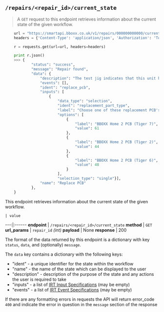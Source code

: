 ## `/repairs/<repair_id>/current_state`

> A `GET` request to this endpoint retrieves information about the current state of the given workflow. 

```python
    url = "https://smartapi.bboxx.co.uk/v1/repairs/000000000000/current_state"
    headers = {'Content-Type': 'application/json', 'Authorization': 'Token token=' + A_VALID_TOKEN}

    r = requests.get(url=url, headers=headers)

    print r.json()
    >>> {
            "status": "success",
            "message": "Repair found",
            "data": {
                "description": "The test jig indicates that this unit has a faulty PCB. Replace the PCB. Click the button below when this has been done",
                "events": [],
                "ident": "replace_pcb",
                "inputs": [
                    {
                        "data_type": "selection",
                        "ident": "replacement_part_type",
                        "label": "Choose one of these replacement PCB's",
                        "options": [
                            {
                                "label": "BBOXX Home 2 PCB (Tiger 7)",
                                "value": 61
                            },
                            {
                                "label": "BBOXX Home 2 PCB (Tiger 2)",
                                "value": 44
                            },
                            {
                                "label": "BBOXX Home 2 PCB (Tiger 6)",
                                "value": 48
                            }
                        ],
                        "selection_type": "single"}],
                "name": "Replace PCB"
            },
    }
```

This endpoint retrieves information about the current state of the given workflow. 

    | value 
---:|:------
__endpoint__ | `/repairs/<repair_id>/current_state`
__method__ | `GET`
__url_params__ | `repair_id` _(int)_
__payload__ | None
__response__ | 200

The format of the data returned by this endpoint is a dictionary with key `status`, `data`, and (optionally) `message`.

The `data` key contains a dictionary with the following keys:

* "ident" - a unique identifier for the state within the workflow
* "name" - the name of the state which can be displayed to the user
* "description" - description of the purpose of the state and any actions the user is required to take
* "inputs" - a list of [IRT Input Specifications](#irt-input-specifications) (may be empty)
* "events" - a list of [IRT Event Specifications](#irt-event-specifications) (may be empty)

If there are any formatting errors in requests the API will return error_code `400` and indicate the error in question in the `message` section of the response
